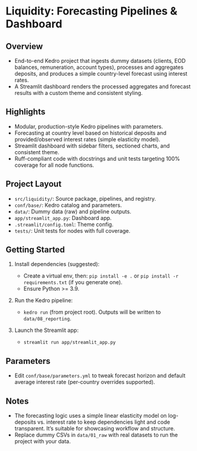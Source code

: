 Liquidity: Forecasting Pipelines & Dashboard
==========================================

Overview
--------
- End-to-end Kedro project that ingests dummy datasets (clients, EOD balances, remuneration, account types), processes and aggregates deposits, and produces a simple country-level forecast using interest rates.
- A Streamlit dashboard renders the processed aggregates and forecast results with a custom theme and consistent styling.

Highlights
----------
- Modular, production-style Kedro pipelines with parameters.
- Forecasting at country level based on historical deposits and provided/observed interest rates (simple elasticity model).
- Streamlit dashboard with sidebar filters, sectioned charts, and consistent theme.
- Ruff-compliant code with docstrings and unit tests targeting 100% coverage for all node functions.

Project Layout
--------------
- `src/liquidity/`: Source package, pipelines, and registry.
- `conf/base/`: Kedro catalog and parameters.
- `data/`: Dummy data (raw) and pipeline outputs.
- `app/streamlit_app.py`: Dashboard app.
- `.streamlit/config.toml`: Theme config.
- `tests/`: Unit tests for nodes with full coverage.

Getting Started
---------------
1) Install dependencies (suggested):
   - Create a virtual env, then: `pip install -e .` or `pip install -r requirements.txt` (if you generate one).
   - Ensure Python >= 3.9.

2) Run the Kedro pipeline:
   - `kedro run` (from project root). Outputs will be written to `data/08_reporting`.

3) Launch the Streamlit app:
   - `streamlit run app/streamlit_app.py`

Parameters
----------
- Edit `conf/base/parameters.yml` to tweak forecast horizon and default average interest rate (per-country overrides supported).

Notes
-----
- The forecasting logic uses a simple linear elasticity model on log-deposits vs. interest rate to keep dependencies light and code transparent. It’s suitable for showcasing workflow and structure.
- Replace dummy CSVs in `data/01_raw` with real datasets to run the project with your data.
